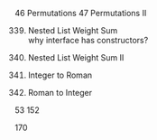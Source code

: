 46 Permutations
47 Permutations II

339. Nested List Weight Sum  
why interface has constructors?
364. Nested List Weight Sum II

12. Integer to Roman
13. Roman to Integer 


53
152


170 
